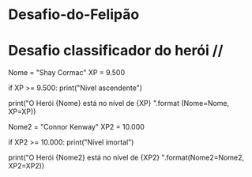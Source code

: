 # Desafio-do-Felipão

# Desafio classificador do herói //

Nome = "Shay Cormac"
XP = 9.500

if XP >= 9.500:
    print("Nivel ascendente")

print("O Herói {Nome} está no nível de {XP} ".format (Nome=Nome, XP=XP))


Nome2 = "Connor Kenway"
XP2 = 10.000

if XP2 >= 10.000:
    print("Nível imortal")

print("O Herói {Nome2} está no nível de {XP2} ".format(Nome2=Nome2, XP2=XP2))

